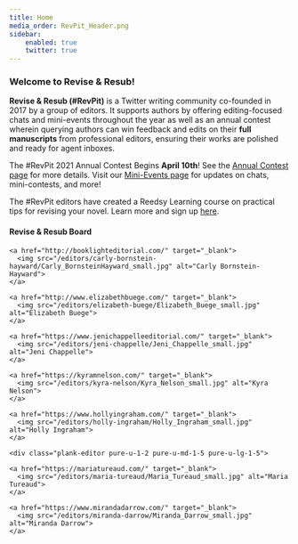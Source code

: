 ```yaml
---
title: Home
media_order: RevPit_Header.png
sidebar:
    enabled: true
    twitter: true
---
```


### Welcome to Revise & Resub!

**Revise & Resub (#RevPit)** is a Twitter writing community co-founded in 2017 by a group of editors. It supports authors by offering editing-focused chats and mini-events throughout the year as well as an annual contest wherein querying authors can win feedback and edits on their **full manuscripts** from professional editors, ensuring their works are polished and ready for agent inboxes.

The #RevPit 2021 Annual Contest Begins **April 10th**! See the [Annual Contest page](http://reviseresub.com/annual-contest) for more details. Visit our [Mini-Events page](http://reviseresub.com/mini-events) for updates on chats, mini-contests, and more!

The #RevPit editors have created a Reedsy Learning course on practical tips for revising your novel. Learn more and sign up [here](https://blog.reedsy.com/learning/courses/writing/novel-revision-practical-tips-rewrites?target=_blank).

#### Revise & Resub Board

<div class="pure-g">

  <div class="plank-editor pure-u-1-2 pure-u-md-1-5 pure-u-lg-1-5">

    <a href="http://booklighteditorial.com/" target="_blank">
      <img src="/editors/carly-bornstein-hayward/Carly_BornsteinHayward_small.jpg" alt="Carly Bornstein-Hayward">
    </a>
    
  </div>

  <div class="plank-editor pure-u-1-2 pure-u-md-1-5 pure-u-lg-1-5">

    <a href="http://www.elizabethbuege.com/" target="_blank">
      <img src="/editors/elizabeth-buege/Elizabeth_Buege_small.jpg" alt="Elizabeth Buege">
    </a>
    
  </div>

  <div class="plank-editor pure-u-1-2 pure-u-md-1-5 pure-u-lg-1-5">

    <a href="https://www.jenichappelleeditorial.com/" target="_blank">
      <img src="/editors/jeni-chappelle/Jeni_Chappelle_small.jpg" alt="Jeni Chappelle">
    </a>
    
  </div>

  <div class="plank-editor pure-u-1-2 pure-u-md-1-5 pure-u-lg-1-5">

    <a href="https://kyramnelson.com/" target="_blank">
      <img src="/editors/kyra-nelson/Kyra_Nelson_small.jpg" alt="Kyra Nelson">
    </a>
    
  </div>
  
  <div class="plank-editor pure-u-1-2 pure-u-md-1-5 pure-u-lg-1-5">

    <a href="https://www.hollyingraham.com/" target="_blank">
      <img src="/editors/holly-ingraham/Holly_Ingraham_small.jpg" alt="Holly Ingraham">
    </a>
    
  </div>
  
    <div class="plank-editor pure-u-1-2 pure-u-md-1-5 pure-u-lg-1-5">

    <a href="https://mariatureaud.com/" target="_blank">
      <img src="/editors/maria-tureaud/Maria_Tureaud_small.jpg" alt="Maria Tureaud">
    </a>
    
  </div>
  
   <div class="plank-editor pure-u-1-2 pure-u-md-1-5 pure-u-lg-1-5">

    <a href="https://www.mirandadarrow.com/" target="_blank">
      <img src="/editors/miranda-darrow/Miranda_Darrow_small.jpg" alt="Miranda Darrow">
    </a>
    
  </div>
  
</div>

